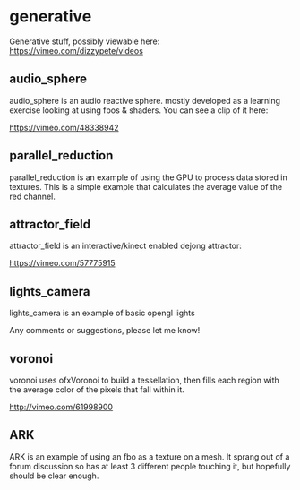 generative
==========

Generative stuff, possibly viewable here: https://vimeo.com/dizzypete/videos

audio_sphere
------------

audio_sphere is an audio reactive sphere. mostly developed as a learning
exercise looking at using fbos & shaders. You can see a clip of it here:

https://vimeo.com/48338942

parallel_reduction 
------------------

parallel_reduction is an example of using the GPU to process data stored in
textures. This is a simple example that calculates the average value of the
red channel.

attractor_field 
---------------

attractor_field is an interactive/kinect enabled dejong attractor:

https://vimeo.com/57775915

lights_camera 
-------------

lights_camera is an example of basic opengl lights

Any comments or suggestions, please let me know!

voronoi
-------

voronoi uses ofxVoronoi to build a tessellation, then fills each region
with the average color of the pixels that fall within it. 

http://vimeo.com/61998900


ARK
---

ARK is an example of using an fbo as a texture on a mesh. It sprang out
of a forum discussion so has at least 3 different people touching it, but
hopefully should be clear enough.


